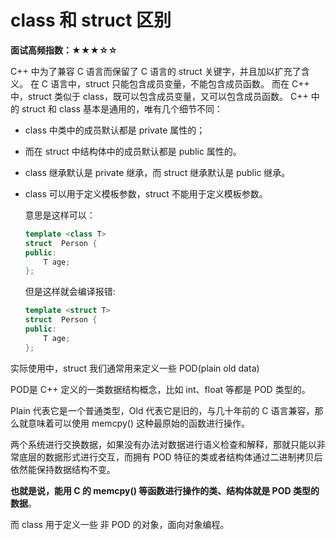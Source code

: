 # class 和 struct 区别
**面试高频指数：★★★☆☆**

C++ 中为了兼容 C 语言而保留了 C 语言的 struct 关键字，并且加以扩充了含义。
在 C 语言中，struct 只能包含成员变量，不能包含成员函数。
而在 C++ 中，struct 类似于 class，既可以包含成员变量，又可以包含成员函数。
C++ 中的 struct 和 class 基本是通用的，唯有几个细节不同：

* class 中类中的成员默认都是 private 属性的；

* 而在 struct 中结构体中的成员默认都是 public 属性的。

* class 继承默认是 private 继承，而 struct 继承默认是 public 继承。

* class 可以用于定义模板参数，struct 不能用于定义模板参数。

  意思是这样可以：

  ```cpp
  template <class T>
  struct  Person {
  public:
      T age;
  };
  ```

  但是这样就会编译报错:

  ```cpp
  template <struct T>
  struct  Person {
  public:
      T age;
  };
  ```
实际使用中，struct 我们通常用来定义一些 POD(plain old data)

POD是 C++ 定义的一类数据结构概念，比如 int、float 等都是 POD 类型的。

Plain 代表它是一个普通类型，Old 代表它是旧的，与几十年前的 C 语言兼容，那么就意味着可以使用 memcpy() 这种最原始的函数进行操作。

两个系统进行交换数据，如果没有办法对数据进行语义检查和解释，那就只能以非常底层的数据形式进行交互，而拥有 POD 特征的类或者结构体通过二进制拷贝后依然能保持数据结构不变。

**也就是说，能用 C 的 memcpy() 等函数进行操作的类、结构体就是 POD 类型的数据**。

而 class 用于定义一些 非 POD 的对象，面向对象编程。